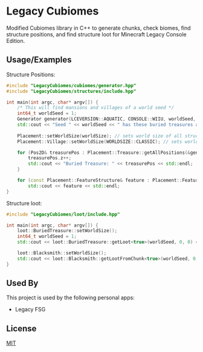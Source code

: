 # Legacy Cubiomes

Modified Cubiomes library in C++ to generate chunks, check biomes, find structure positions, and find structure loot for
Minecraft Legacy Console Edition.

## Usage/Examples

Structure Positions:

```c++
#include "LegacyCubiomes/cubiomes/generator.hpp"
#include "LegacyCubiomes/structures/include.hpp"

int main(int argc, char* argv[]) {
    /* This will find mansions and villages of a world seed */
    int64_t worldSeed = 1;
    Generator generator(LCEVERSION::AQUATIC, CONSOLE::WIIU, worldSeed, BIOMESCALE::CLASSIC);
    std::cout << "Seed " << worldSeed << " has these buried treasures and features: " << std::endl;
    
    Placement::setWorldSize(worldSize); // sets world size of all structures
    Placement::Village::setWorldSize(WORLDSIZE::CLASSIC); // sets world size of one structure

    for (Pos2D& treasurePos : Placement::Treasure::getAllPositions(&generator)) {
        treasurePos.z++;
        std::cout << "Buried Treasure: " << treasurePos << std::endl;
    }

    for (const Placement::FeatureStructure& feature : Placement::Feature::getAllFeaturePositions(&generator))
        std::cout << feature << std::endl;
}
```

Structure loot:

```c++
#include "LegacyCubiomes/loot/include.hpp"

int main(int argc, char* argv[]) {
    loot::BuriedTreasure::setWorldSize();
    int64_t worldSeed = 1;
    std::cout << loot::BuriedTreasure::getLoot<true>(worldSeed, 0, 0) << std::endl;

    loot::Blacksmith::setWorldSize();
    std::cout << loot::Blacksmith::getLootFromChunk<true>(worldSeed, 0, 0) << std::endl;
}
```

## Used By

This project is used by the following personal apps:

- Legacy FSG

## License

[MIT](https://choosealicense.com/licenses/agpl-3.0/)

